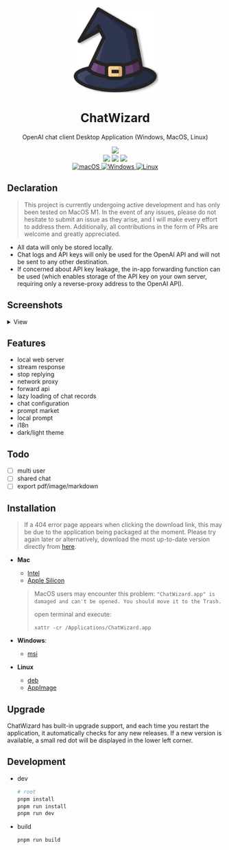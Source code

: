 <p align=center>
  <img width="200" src="./assets/logo.png" alt="ChatWizard">
  <h1 align="center">ChatWizard</h1>
  <p align="center">OpenAI chat client Desktop Application (Windows, MacOS, Linux)</p>
</p>

<div align=center>
  <div align=center>
    <a href="./README-ZH_CN.md">
        <img src="https://img.shields.io/badge/%E7%AE%80%E4%BD%93%E4%B8%AD%E6%96%87-Simplified%20Chinese-blue" />
    </a>
  </div>
  <div>
    <img src="https://img.shields.io/github/package-json/v/lisiur/ChatWizard" />
    <img src="https://visitor-badge.glitch.me/badge?page_id=lisiur.ChatWizard" />
    <img src="https://img.shields.io/github/downloads/lisiur/ChatWizard/total" />
  </div>
  <div>
    <a href="https://github.com/lisiur/ChatWizard/releases/latest">
      <img alt="macOS" src="https://img.shields.io/badge/-macOS-black?logo=apple&logoColor=white" />
    </a>
    <a href="https://github.com/lisiur/ChatWizard/releases/latest">
      <img alt="Windows" src="https://img.shields.io/badge/-Windows-blue?logo=windows&logoColor=white" />
    </a>
    <a href="https://github.com/lisiur/ChatWizard/releases/latest">
      <img alt="Linux" src="https://img.shields.io/badge/-Linux-yellow?logo=linux&logoColor=white" />
    </a>
  </div>
</div>

## Declaration

> This project is currently undergoing active development and has only been tested on MacOS M1. In the event of any issues, please do not hesitate to submit an issue as they arise, and I will make every effort to address them. Additionally, all contributions in the form of PRs are welcome and greatly appreciated.

- All data will only be stored locally.
- Chat logs and API keys will only be used for the OpenAI API and will not be sent to any other destination.
- If concerned about API key leakage, the in-app forwarding function can be used (which enables storage of the API key on your own server, requiring only a reverse-proxy address to the OpenAI API).


## Screenshots

<details>
<summary>View</summary>
<img src="./assets/chat.jpeg" />
<img src="./assets/chat-menus.jpeg" />
<img src="./assets/chat-config.jpeg" />
<img src="./assets/prompt.jpeg" />
<img src="./assets/prompt-menus.jpeg" />
<img src="./assets/prompt-market.jpeg" />
<img src="./assets/prompt-market-menu.jpeg" />
<img src="./assets/setting.jpeg" />
<img src="./assets/light-theme.jpeg" />
</details>

## Features

- local web server
- stream response
- stop replying
- network proxy
- forward api
- lazy loading of chat records
- chat configuration
- prompt market
- local prompt
- i18n
- dark/light theme

## Todo

- [ ] multi user
- [ ] shared chat
- [ ] export pdf/image/markdown

## Installation

> If a 404 error page appears when clicking the download link, this may be due to the application being packaged at the moment. Please try again later or alternatively, download the most up-to-date version directly from [here](https://github.com/lisiur/ChatWizard/releases/latest).

- **Mac**

    - [Intel](https://github.com/lisiur/ChatWizard/releases/download/v0.0.59/ChatWizard_0.0.59_x64.dmg)
    - [Apple Silicon](https://github.com/lisiur/ChatWizard/releases/download/v0.0.59/ChatWizard_0.0.59_aarch64.dmg)

    > MacOS users may encounter this problem: `"ChatWizard.app" is damaged and can't be opened. You should move it to the Trash.`
    > 
    > open terminal and execute:
    > 
    > ```shell
    > xattr -cr /Applications/ChatWizard.app
    > ```

- **Windows**: 

    - [msi](https://github.com/lisiur/ChatWizard/releases/download/v0.0.59/ChatWizard_0.0.59_x64_en-US.msi)

- **Linux**
    - [deb](https://github.com/lisiur/ChatWizard/releases/download/v0.0.59/chat-wizard_0.0.59_amd64.deb)
    - [AppImage](https://github.com/lisiur/ChatWizard/releases/download/v0.0.59/chat-wizard_0.0.59_amd64.AppImage)

## Upgrade

ChatWizard has built-in upgrade support, and each time you restart the application, it automatically checks for any new releases. If a new version is available, a small red dot will be displayed in the lower left corner.

## Development

- dev

    ```bash
    # root
    pnpm install
    pnpm run install
    pnpm run dev
    ```

- build

    ```bash
    pnpm run build
    ```

